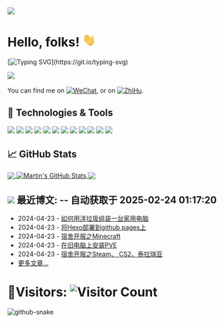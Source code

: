  <picture>
    <source media="(prefers-color-scheme: dark)" srcset="https://cdn.jsdelivr.net/gh/sun0225SUN/sun0225SUN/assets/images/coding.gif" />
    <source media="(prefers-color-scheme: light)" srcset="https://cdn.jsdelivr.net/gh/sun0225SUN/sun0225SUN/assets/images/developer.svg" height="225px" />
    <img src="https://cdn.jsdelivr.net/gh/sun0225SUN/sun0225SUN/assets/images/coding.gif" />
  </picture>


# Hello, folks! <img src="https://github.com/LingBrian/LingBrian/blob/main/wave.gif?raw=true" width="30px" height="30px" />

[![Typing SVG](https://readme-typing-svg.herokuapp.com?font=Fira+Code&pause=1000&random=false&width=435&lines=My+name+is+Brian+Ling+.;+I+am+a+student+from+China.+;I+am+learning+Virtualization+%2C+;Web+development+%2C;+Embedded+development;and+Information+Security+.)](https://git.io/typing-svg)

<a title="github" target="_blank" href="https://github.com/LingBrian"><img src="https://img.shields.io/badge/dynamic/json?label=GitHub&suffix=%20followers&query=%24.data.totalSubs&url=https%3A%2F%2Fapi.spencerwoo.com%2Fsubstats%2F%3Fsource%3Dgithub%26queryKey%3DLingBrian&labelColor=282c34&color=353940&logo=github&longCache=true" ></a>

You can find me on [![WeChat][1.2]][1], or on [![ZhiHu][2.2]][2].

## 🔧 Technologies & Tools
![](https://img.shields.io/badge/OS-Linux-informational?style=flat&logo=linux&logoColor=white&color=2bbc8a)
![](https://img.shields.io/badge/OS-Windows11-informational?style=flat&logo=windows11&logoColor=white&color=2bbc8a)
![](https://img.shields.io/badge/VM-ProxmoxVE-informational?style=flat&logo=proxmox&logoColor=white&color=2bbc8a)
![](https://img.shields.io/badge/Editor-VisualStudioCode-informational?style=flat&logo=visualstudiocode&logoColor=white&color=2bbc8a)
![](https://img.shields.io/badge/Code-Python-informational?style=flat&logo=python&logoColor=white&color=2bbc8a)
![](https://img.shields.io/badge/Code-JavaScript-informational?style=flat&logo=javascript&logoColor=white&color=2bbc8a)
![](https://img.shields.io/badge/Code-Make-informational?style=flat&logo=cmake&logoColor=white&color=2bbc8a)
![](https://img.shields.io/badge/Code-Vue-informational?style=flat&logo=vue.js&logoColor=white&color=2bbc8a)
![](https://img.shields.io/badge/Shell-Zsh-informational?style=flat&logo=zsh&logoColor=white&color=2bbc8a)
![](https://img.shields.io/badge/Tools-PostgreSQL-informational?style=flat&logo=postgresql&logoColor=white&color=2bbc8a)
![](https://img.shields.io/badge/Tools-Docker-informational?style=flat&logo=docker&logoColor=white&color=2bbc8a)
![](https://img.shields.io/badge/Tools-Kubernetes-informational?style=flat&logo=kubernetes&logoColor=white&color=2bbc8a)

## &#x1f4c8; GitHub Stats

<a href="https://github.com/LingBrian/LingBrian">
  <img align="center" src="https://github-readme-stats.vercel.app/api/top-langs/?username=LingBrian&hide=java,html,tex&langs_count=3" />
</a>
<a href="https://github.com/LingBrian/LingBrian">
  <img align="center" src="https://github-readme-stats.vercel.app/api?username=LingBrian&show_icons=true&line_height=27&count_private=true" alt="Martin's GitHub Stats" />
</a>

<a href="https://github.com/LingBrian/LingBlog">
  <img align="center" src="https://github-readme-stats.vercel.app/api/pin/?username=LingBrian&repo=LingBlog" />
</a>


## <a title="My Blog Site" target="_blank" href="https://lingbrian.github.io/"><img src="https://img.shields.io/badge/%E5%8D%9A%E5%AE%A2%20(blog)-lingbrian.github.io-orange" /></a> 最近博文:  -- 自动获取于 2025-02-24 01:17:20
* 2024-04-23 - [如何用洋垃圾组装一台家用电脑](http://lingbrian.github.io/2024/04/23/assemble_computer_with_cheap_things/            )
* 2024-04-23 - [将Hexo部署到github pages上](http://lingbrian.github.io/2024/04/23/delpoy_hexo_on_gitthub_pages/            )
* 2024-04-23 - [宿舍开服之Minecraft](http://lingbrian.github.io/2024/04/23/deploy_mc_server_in_your_room/            )
* 2024-04-23 - [在旧电脑上安装PVE](http://lingbrian.github.io/2024/04/23/pve_on_pc/            )
* 2024-04-23 - [宿舍开服之Steam、 CS2、泰拉瑞亚](http://lingbrian.github.io/2024/04/23/deploy_steamcmd_in_your_room/            )
* [更多文章...](https://lingbrian.github.io/) 

# :eyes:Visitors: ![Visitor Count](https://profile-counter.glitch.me/LingBrian/count.svg)



<picture>
  <source media="(prefers-color-scheme: dark)" srcset="https://raw.githubusercontent.com/LingBrian/LingBrian/output/github-contribution-grid-snake-dark.svg" />
  <source media="(prefers-color-scheme: light)" srcset="https://raw.githubusercontent.com/LingBrian/LingBrian/output/github-contribution-grid-snake.svg" />
  <img alt="github-snake" src="github-snake.svg" />
</picture>

<!-- Icons -->

[1.2]: https://img2.imgtp.com/2024/05/21/SYoOevOO.png
[2.2]: https://img2.imgtp.com/2024/05/21/FEwhkUQa.png

<!-- Links to your social media accounts -->

[1]: https://mp.weixin.qq.com/s?__biz=Mzg3OTk3MjczNg==&mid=2247483652&idx=1&sn=ec2c836b5d88aa548a4a897547d8042d&chksm=cf7d19ebf80a90fdd1cee51a4be1f13e59dcab75c884a2c862fd7f33d309174e880b4a040ad4&token=662791256&lang=zh_CN#rd
[2]: https://www.zhihu.com/people/fu-dong-22-28
